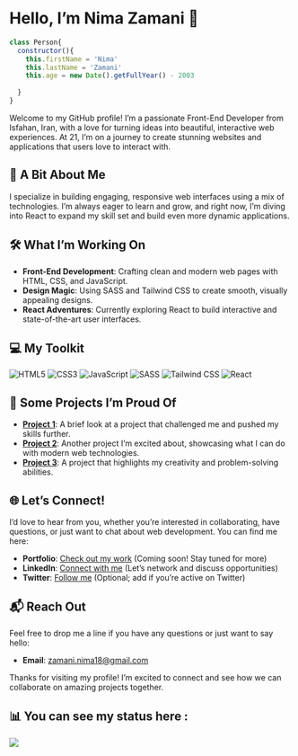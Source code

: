 # Hello, I’m Nima Zamani 👋

```javascript
class Person{
  constructor(){
    this.firstName = 'Nima'
    this.lastName = 'Zamani'
    this.age = new Date().getFullYear() - 2003
    
  }
}
```

Welcome to my GitHub profile! I’m a passionate Front-End Developer from Isfahan, Iran, with a love for turning ideas into beautiful, interactive web experiences. At 21, I’m on a journey to create stunning websites and applications that users love to interact with.

## 🌟 A Bit About Me
I specialize in building engaging, responsive web interfaces using a mix of technologies. I’m always eager to learn and grow, and right now, I’m diving into React to expand my skill set and build even more dynamic applications.

## 🛠️ What I’m Working On
- **Front-End Development**: Crafting clean and modern web pages with HTML, CSS, and JavaScript.
- **Design Magic**: Using SASS and Tailwind CSS to create smooth, visually appealing designs.
- **React Adventures**: Currently exploring React to build interactive and state-of-the-art user interfaces.

## 💻 My Toolkit
![HTML5](https://img.shields.io/badge/HTML5-%23E34F26.svg?style=for-the-badge&logo=html5&logoColor=white)
![CSS3](https://img.shields.io/badge/CSS3-%231572B6.svg?style=for-the-badge&logo=css3&logoColor=white)
![JavaScript](https://img.shields.io/badge/JavaScript-%23323330.svg?style=for-the-badge&logo=javascript&logoColor=F7DF1E)
![SASS](https://img.shields.io/badge/SASS-%23CC6699.svg?style=for-the-badge&logo=sass&logoColor=white)
![Tailwind CSS](https://img.shields.io/badge/Tailwind%20CSS-%2328A6D4.svg?style=for-the-badge&logo=tailwind-css&logoColor=white)
![React](https://img.shields.io/badge/React-%23282C34.svg?style=for-the-badge&logo=react&logoColor=61DAFB)

## 🚀 Some Projects I’m Proud Of
- **[Project 1](#)**: A brief look at a project that challenged me and pushed my skills further. 
- **[Project 2](#)**: Another project I’m excited about, showcasing what I can do with modern web technologies.
- **[Project 3](#)**: A project that highlights my creativity and problem-solving abilities.

## 🌐 Let’s Connect!
I’d love to hear from you, whether you’re interested in collaborating, have questions, or just want to chat about web development. You can find me here:
- **Portfolio**: [Check out my work](#) (Coming soon! Stay tuned for more)
- **LinkedIn**: [Connect with me](#) (Let’s network and discuss opportunities)
- **Twitter**: [Follow me](#) (Optional; add if you’re active on Twitter)

## 📬 Reach Out
Feel free to drop me a line if you have any questions or just want to say hello:
- **Email**: [zamani.nima18@gmail.com](mailto:zamani.nima18@gmail.com)

Thanks for visiting my profile! I’m excited to connect and see how we can collaborate on amazing projects together.
## 📊 You can see my status here : 

<img src="https://github-readme-stats.vercel.app/api?username=papashady&show_icons=true&theme=synthwave"/>
